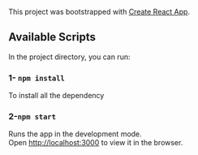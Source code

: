 This project was bootstrapped with [Create React App](https://github.com/facebook/create-react-app).

## Available Scripts

In the project directory, you can run:

### 1- `npm install`

To install all the dependency

### 2-`npm start`

Runs the app in the development mode.<br />
Open [http://localhost:3000](http://localhost:3000) to view it in the browser.

